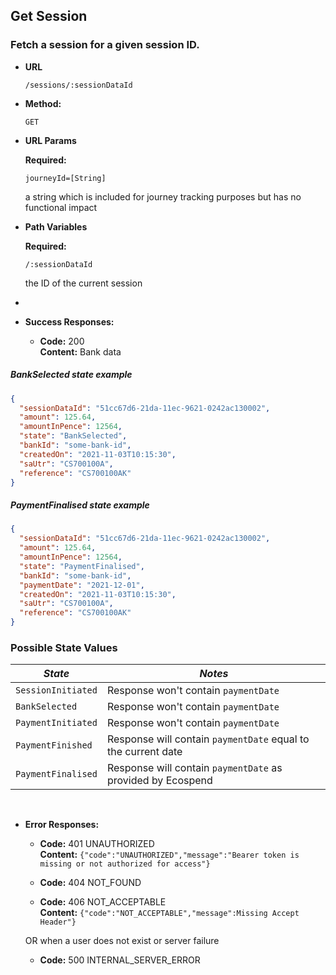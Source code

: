 Get Session
----

### Fetch a session for a given session ID.

* **URL**

  `/sessions/:sessionDataId`

* **Method:**

  `GET`

* **URL Params**

  **Required:**

  `journeyId=[String]`

  a string which is included for journey tracking purposes but has no functional impact

* **Path Variables**

  **Required:**

  `/:sessionDataId`

  the ID of the current session
*
* **Success Responses:**

    * **Code:** 200 <br />
      **Content:** Bank data

##### BankSelected state example
```json
{
  "sessionDataId": "51cc67d6-21da-11ec-9621-0242ac130002",
  "amount": 125.64,
  "amountInPence": 12564,
  "state": "BankSelected",
  "bankId": "some-bank-id",
  "createdOn": "2021-11-03T10:15:30",
  "saUtr": "CS700100A",
  "reference": "CS700100AK"
}
```

##### PaymentFinalised state example
```json
{
  "sessionDataId": "51cc67d6-21da-11ec-9621-0242ac130002",
  "amount": 125.64,
  "amountInPence": 12564,
  "state": "PaymentFinalised",
  "bankId": "some-bank-id",
  "paymentDate": "2021-12-01",
  "createdOn": "2021-11-03T10:15:30",
  "saUtr": "CS700100A",
  "reference": "CS700100AK"
}
```

### Possible State Values

| *State* | *Notes* |
  |--------|----|
| `SessionInitiated` | Response won't contain `paymentDate` |
| `BankSelected` | Response won't contain `paymentDate` |
| `PaymentInitiated` | Response won't contain `paymentDate` |
| `PaymentFinished` | Response will contain `paymentDate` equal to the current date |
| `PaymentFinalised` | Response will contain `paymentDate` as provided by Ecospend |

<br />

* **Error Responses:**

    * **Code:** 401 UNAUTHORIZED <br/>
      **Content:** `{"code":"UNAUTHORIZED","message":"Bearer token is missing or not authorized for access"}`

    * **Code:** 404 NOT_FOUND <br/>

    * **Code:** 406 NOT_ACCEPTABLE <br/>
      **Content:** `{"code":"NOT_ACCEPTABLE","message":Missing Accept Header"}`

  OR when a user does not exist or server failure

    * **Code:** 500 INTERNAL_SERVER_ERROR <br/>




